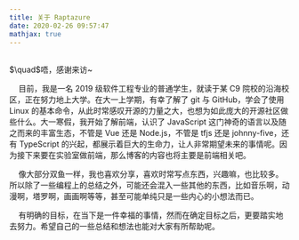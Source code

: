 ```yaml
---
title: 关于 Raptazure
date: 2020-02-26 09:57:47
mathjax: true
---
```


<br>
$\quad$唔，感谢来访~

$\quad$目前，我是一名 2019 级软件工程专业的普通学生，就读于某 C9 院校的沿海校区，正在努力地上大学。在大一上学期，有幸了解了 git 与 GitHub，学会了使用 Linux 的基本命令，从此时常感叹开源的力量之大，也想为如此庞大的开源社区做些什么。大一寒假，我开始了解前端，认识了 JavaScript 这门神奇的语言以及随之而来的丰富生态，不管是 Vue 还是 Node.js，不管是 tfjs 还是 johnny-five，还有 TypeScript 的兴起，都展示着巨大的生命力，让人非常期望未来的事情呢。因为接下来要在实验室做前端，那么博客的内容也将主要是前端相关吧。

$\quad$像大部分双鱼一样，我也喜欢分享，喜欢时常写点东西，兴趣嘛，也比较多。所以除了一些编程上的总结之外，可能还会混入一些其他的东西，比如音乐啊，动漫啊，塔罗啊，画画啊等等，甚至可能单纯只是一些内心的小想法而已。

$\quad$有明确的目标，在当下是一件幸福的事情，然而在确定目标之后，更要踏实地去努力。希望自己的一些总结和想法也能对大家有所帮助呢。
